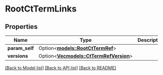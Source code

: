 # RootCtTermLinks

## Properties

Name | Type | Description | Notes
------------ | ------------- | ------------- | -------------
**param_self** | Option<[**models::RootCtTermRef**](RootCtTermRef.md)> |  | [optional]
**versions** | Option<[**Vec<models::CtTermRefVersion>**](CtTermRefVersion.md)> |  | [optional]

[[Back to Model list]](../README.md#documentation-for-models) [[Back to API list]](../README.md#documentation-for-api-endpoints) [[Back to README]](../README.md)


